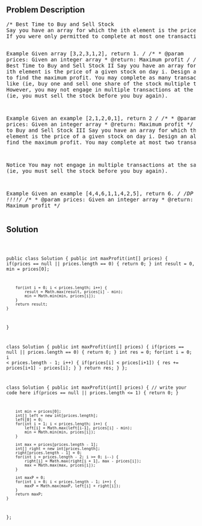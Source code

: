 <!--
<style>
  body { font-family: Arial, sans-serif; }
  .container { max-width: 100%; margin: 0 auto; padding: 10px; }
  .comment-block { background-color: #f9f9f9; padding: 10px; border-left: 5px solid #ccc; max-width: 200px; margin: 20px auto; overflow-wrap: break-word; white-space: pre-wrap; }
  .code-block { background-color: #f4f4f4; padding: 10px; border: 1px solid #ddd; max-width: 50%; margin: 20px auto; overflow-wrap: break-word; white-space: pre-wrap; }
</style>
-->

<div class='container'>
<h2>Problem Description</h2>
<div class='comment-block'>
<pre>
/* Best Time to Buy and Sell Stock
Say you have an array for which the ith element is the price of a given stock on day i.
If you were only permitted to complete at most one transaction (ie, buy one and sell one share of the stock), design an algorithm to find the maximum profit.

Example
Given array [3,2,3,1,2], return 1.
*/
    /**
     * @param prices: Given an integer array
     * @return: Maximum profit
     */
/* Best Time to Buy and Sell Stock II
Say you have an array for which the ith element is the price of a given stock on day i.
Design an algorithm to find the maximum profit. 
You may complete as many transactions as you like (ie, buy one and sell one share of the stock multiple times). 
However, you may not engage in multiple transactions at the same time (ie, you must sell the stock before you buy again).

Example
Given an example [2,1,2,0,1], return 2
*/
    /**
     * @param prices: Given an integer array
     * @return: Maximum profit
     */
/*Best Time to Buy and Sell Stock III
Say you have an array for which the ith element is the price of a given stock on day i.
Design an algorithm to find the maximum profit. You may complete at most two transactions.

Notice
You may not engage in multiple transactions at the same time (ie, you must sell the stock before you buy again).

Example
Given an example [4,4,6,1,1,4,2,5], return 6.
*/
/*DP !!!!*/
    /**
     * @param prices: Given an integer array
     * @return: Maximum profit
     */
</pre>
</div>

<h2>Solution</h2>
<div class='code-block'>
<pre><code class='language-java'>

public class Solution {
    public int maxProfit(int[] prices) {
        if(prices == null || prices.length == 0) {
            return 0;
        }
        int result = 0, min = prices[0];

        for(int i = 0; i < prices.length; i++) {
            result = Math.max(result, prices[i] - min);
            min = Math.min(min, prices[i]);
        }
        return result;
    }
}



class Solution {
    public int maxProfit(int[] prices) {
        if(prices == null || prices.length == 0) {
            return 0;
        }
        int res = 0;
        for(int i = 0; i < prices.length - 1; i++) {
            if(prices[i] < prices[i+1]) {
                res += prices[i+1] - prices[i];
            }
        }
        return res;
    }
};




class Solution {
    public int maxProfit(int[] prices) {
        // write your code here
        if(prices == null || prices.length <= 1) {
            return 0;
        }
        
        int min = prices[0];
        int[] left = new int[prices.length];
        left[0] = 0;
        for(int i = 1; i < prices.length; i++) {
            left[i] = Math.max(left[i-1], prices[i] - min);
            min = Math.min(min, prices[i]);
        }
        
        int max = prices[prices.length - 1];
        int[] right = new int[prices.length];
        right[prices.length - 1] = 0;
        for(int i = prices.length - 2; i >= 0; i--) {
            right[i] = Math.max(right[i + 1], max - prices[i]);
            max = Math.max(max, prices[i]);
        }
        
        int maxP = 0;
        for(int i = 0; i < prices.length - 1; i++) {
            maxP = Math.max(maxP, left[i] + right[i]);
        }
        return maxP;
    }
};



</code></pre>
</div>
</div>
